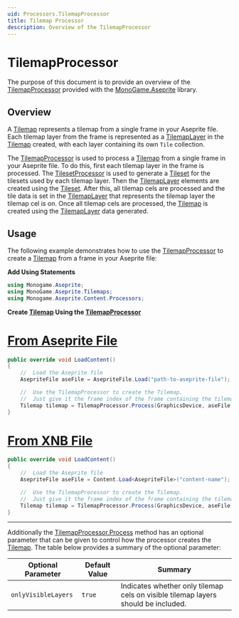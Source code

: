 ```yaml
---
uid: Processors.TilemapProcessor
title: Tilemap Processor
description: Overview of the TilemapProcessor
---
```


# TilemapProcessor

The purpose of this document is to provide an overview of the [TilemapProcessor](<xref:MonoGame.Aseprite.Content.Processors.TilemapProcessor>) provided with the [MonoGame.Aseprite](<xref:MonoGame.Aseprite>) library.

## Overview

A [Tilemap](<xref:MonoGame.Aseprite.Tilemaps.Tilemap>) represents a tilemap from a single frame in your Aseprite file. Each tilemap layer from the frame is represented as a [TilemapLayer](<xref:MonoGame.Aseprite.Tilemaps.TilemapLayer>) in the [Tilemap](<xref:MonoGame.Aseprite.Tilemaps.Tilemap>) created, with each layer containing its own `Tile` collection.

The [TilemapProcessor](<xref:MonoGame.Aseprite.Content.Processors.TilemapProcessor>) is used to process a [Tilemap](<xref:MonoGame.Aseprite.Tilemaps.Tilemap>) from a single frame in your Aseprite file. To do this, first each tilemap layer in the frame is processed. The [TilesetProcessor](<xref:MonoGame.Aseprite.Content.Processors.TilesetProcessor>) is used to generate a [Tileset](<xref:MonoGame.Aseprite.Tilemaps.Tileset>) for the tilesets used by each tilemap layer. Then the [TilemapLayer](<xref:MonoGame.Aseprite.Tilemaps.TilemapLayer>)  elements are created using the [Tileset](<xref:MonoGame.Aseprite.Tilemaps.Tileset>). After this, all tilemap cels are processed and the tile data is set in the [TilemapLayer](<xref:MonoGame.Aseprite.Tilemaps.TilemapLayer>)  that represents the tilemap layer the tilemap cel is on. Once all tilemap cels are processed, the [Tilemap](<xref:MonoGame.Aseprite.Tilemaps.Tilemap>) is created using the [TilemapLayer](<xref:MonoGame.Aseprite.Tilemaps.TilemapLayer>)  data generated.

## Usage

The following example demonstrates how to use the [TilemapProcessor](<xref:MonoGame.Aseprite.Content.Processors.TilemapProcessor>) to create a [Tilemap](<xref:MonoGame.Aseprite.Tilemaps.Tilemap>) from a frame in your Aseprite file:

**Add Using Statements**

```cs
using Monogame.Aseprite;
using MonoGame.Aseprite.Tilemaps;
using Monogame.Aseprite.Content.Processors;
```

**Create [Tilemap](<xref:MonoGame.Aseprite.Tilemaps.Tilemap>) Using the [TilemapProcessor](<xref:MonoGame.Aseprite.Content.Processors.TilemapProcessor>)**

# [From Aseprite File](#tab/from-aseprite-file)

```cs
public override void LoadContent()
{
    //  Load the Aseprite file
    AsepriteFile aseFile = AsepriteFile.Load("path-to-aseprite-file");

    //  Use the TilemapProcessor to create the Tilemap.
    //  Just give it the frame index of the frame containing the tilemap.
    Tilemap tilemap = TilemapProcessor.Process(GraphicsDevice, aseFile, frameIndex: 0);
}
```

# [From XNB File](#tab/from-xnb-file)

```cs
public override void LoadContent()
{
    //  Load the Aseprite file
    AsepriteFile aseFile = Content.Load<AsepriteFile>("content-name");

    //  Use the TilemapProcessor to create the Tilemap.
    //  Just give it the frame index of the frame containing the tilemap.
    Tilemap tilemap = TilemapProcessor.Process(GraphicsDevice, aseFile, frameIndex: 0);
}
```

---

Additionally the [TilemapProcessor.Process](<xref:MonoGame.Aseprite.Content.Processors.TilemapProcessor.Process(Microsoft.Xna.Framework.Graphics.GraphicsDevice,MonoGame.Aseprite.AsepriteFile,System.Int32,System.Boolean)>) method has an optional parameter that can be given to control how the processor creates the [Tilemap](<xref:MonoGame.Aseprite.Tilemaps.Tilemap>). The table below provides a summary of the optional parameter:

| Optional Parameter  | Default Value | Summary                                                                           |
| ------------------- | ------------- | --------------------------------------------------------------------------------- |
| `onlyVisibleLayers` | `true`        | Indicates whether only tilemap cels on visible tilemap layers should be included. |

